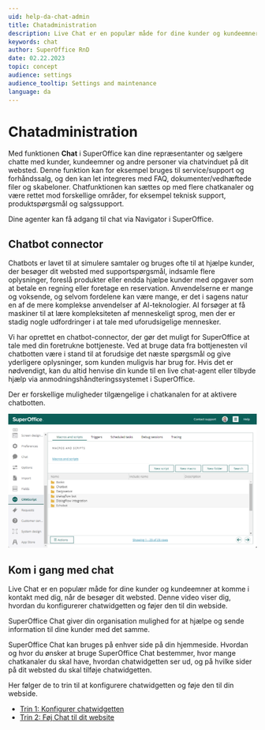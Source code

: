 ```yaml
---
uid: help-da-chat-admin
title: Chatadministration
description: Live Chat er en populær måde for dine kunder og kundeemner at komme i kontakt med dig, når de besøger dit websted. Denne video viser dig, hvordan du konfigurerer chatwidgetten og føjer den til din webside.
keywords: chat
author: SuperOffice RnD
date: 02.22.2023
topic: concept
audience: settings
audience_tooltip: Settings and maintenance
language: da
---
```


# Chatadministration

Med funktionen **Chat** i SuperOffice kan dine repræsentanter og sælgere chatte med kunder, kundeemner og andre personer via chatvinduet på dit websted. Denne funktion kan for eksempel bruges til service/support og forhåndssalg, og den kan let integreres med FAQ, dokumenter/vedhæftede filer og skabeloner. Chatfunktionen kan sættes op med flere chatkanaler og være rettet mod forskellige områder, for eksempel teknisk support, produktspørgsmål og salgssupport.

Dine agenter kan få adgang til chat via Navigator i SuperOffice.

## Chatbot connector

Chatbots er lavet til at simulere samtaler og bruges ofte til at hjælpe kunder, der besøger dit websted med supportspørgsmål, indsamle flere oplysninger, foreslå produkter eller endda hjælpe kunder med opgaver som at betale en regning eller foretage en reservation. Anvendelserne er mange og voksende, og selvom fordelene kan være mange, er det i sagens natur en af de mere komplekse anvendelser af AI-teknologier. AI forsøger at få maskiner til at lære kompleksiteten af menneskeligt sprog, men der er stadig nogle udfordringer i at tale med uforudsigelige mennesker.

Vi har oprettet en chatbot-connector, der gør det muligt for SuperOffice at tale med din foretrukne bottjeneste. Ved at bruge data fra bottjenesten vil chatbotten være i stand til at forudsige det næste spørgsmål og give yderligere oplysninger, som kunden muligvis har brug for. Hvis det er nødvendigt, kan du altid henvise din kunde til en live chat-agent eller tilbyde hjælp via anmodningshåndteringssystemet i SuperOffice.

Der er forskellige muligheder tilgængelige i chatkanalen for at aktivere chatbotten.

![I CRMScript har du adgang til alle standardrobottjenesterne -screenshot][img1]

## Kom i gang med chat

Live Chat er en populær måde for dine kunder og kundeemner at komme i kontakt med dig, når de besøger dit websted. Denne video viser dig, hvordan du konfigurerer chatwidgetten og føjer den til din webside.

SuperOffice Chat giver din organisation mulighed for at hjælpe og sende information til dine kunder med det samme.

SuperOffice Chat kan bruges på enhver side på din hjemmeside. Hvordan og hvor du ønsker at bruge SuperOffice Chat bestemmer, hvor mange chatkanaler du skal have, hvordan chatwidgetten ser ud, og på hvilke sider på dit websted du skal tilføje chatwidgetten.

Her følger de to trin til at konfigurere chatwidgetten og føje den til din webside.

* [Trin 1: Konfigurer chatwidgetten][1]
* [Trin 2: Føj Chat til dit website][2]

<!-- Referenced links -->
[1]: channel-create.md
[2]: add-javascript.md

<!-- Referenced images -->
[img1]: ../../../../media/loc/en/chat/crmscript-macros-script-chatbot-bot-folders.png
